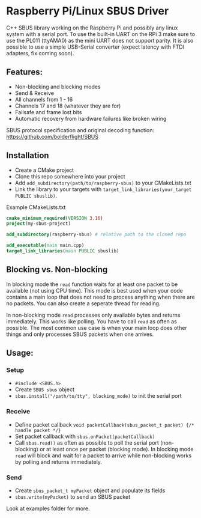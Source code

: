# Raspberry Pi/Linux SBUS Driver
C++ SBUS library working on the Raspberry Pi and possibly any linux system with a serial port.
To use the built-in UART on the RPi 3 make sure to use the PL011 (ttyAMA0) as the mini UART does not support parity.
It is also possible to use a simple USB-Serial converter (expect latency with FTDI adapters, fix coming soon).

## Features:
- Non-blocking and blocking modes
- Send & Receive
- All channels from 1 - 16
- Channels 17 and 18 (whatever they are for)
- Failsafe and frame lost bits
- Automatic recovery from hardware failures like broken wiring

SBUS protocol specification and original decoding function: https://github.com/bolderflight/SBUS

## Installation
- Create a CMake project
- Clone this repo somewhere into your project
- Add `add_subdirectory(path/to/raspberry-sbus)` to your CMakeLists.txt
- Link the library to your targets with `target_link_libraries(your_target PUBLIC sbuslib)`.

Example CMakeLists.txt
```cmake
cmake_minimum_required(VERSION 3.16)
project(my-sbus-project)

add_subdirectory(raspberry-sbus) # relative path to the cloned repo

add_executable(main main.cpp)
target_link_libraries(main PUBLIC sbuslib)
```

## Blocking vs. Non-blocking
In blocking mode the `read` function waits for at least one packet to be available (not using CPU time).
This mode is best used when your code contains a main loop that does not need to process anything when there are no packets.
You can also create a seperate thread for reading.

In non-blocking mode `read` processes only available bytes and returns immediately.
This works like polling. You have to call `read` as often as possible.
The most common use case is when your main loop does other things and only processes SBUS packets when one arrives.

## Usage:
### Setup
- `#include <SBUS.h>`
- Create `SBUS sbus` object
- `sbus.install("/path/to/tty", blocking_mode)` to init the serial port
### Receive
- Define packet callback `void packetCallback(sbus_packet_t packet) {/* handle packet */}`
- Set packet callback with `sbus.onPacket(packetCallback)`
- Call `sbus.read()` as often as possible to poll the serial port (non-blocking) or at least once per packet (blocking mode).
In blocking mode `read` will block and wait for a packet to arrive while non-blocking works by polling and returns immediately.
### Send
- Create `sbus_packet_t myPacket` object and populate its fields
- `sbus.write(myPacket)` to send an SBUS packet

Look at examples folder for more.
